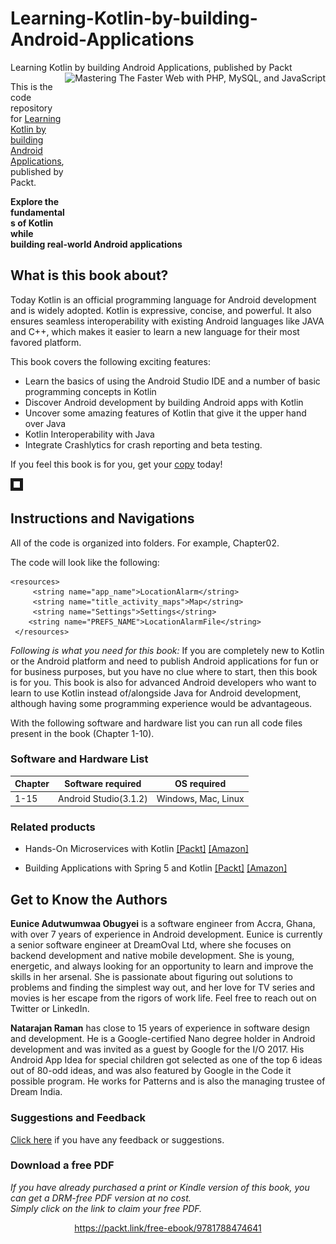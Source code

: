 # Learning-Kotlin-by-building-Android-Applications
 Learning Kotlin by building Android Applications, published by Packt
<a href="https://www.packtpub.com/application-development/learning-kotlin-building-android-applications?utm_source=github&utm_medium=repository&utm_campaign=9781788474641"><img src="https://dz13w8afd47il.cloudfront.net/sites/default/files/imagecache/ppv4_main_book_cover/B08529_MockupCover_New.png" alt="Mastering The Faster Web with PHP, MySQL, and JavaScript" height="256px" align="right"></a>

This is the code repository for [
Learning Kotlin by building Android Applications](https://www.packtpub.com/application-development/learning-kotlin-building-android-applications?utm_source=github&utm_medium=repository&utm_campaign=9781788474641), published by Packt.

**Explore the fundamentals of Kotlin while building real-world Android applications**

## What is this book about?
Today Kotlin is an official programming language for Android development and is widely adopted. Kotlin is expressive, concise, and powerful. It also ensures seamless interoperability with existing Android languages like JAVA and C++, which makes it easier to learn a new language for their most favored platform. 

This book covers the following exciting features: 
* Learn the basics of using the Android Studio IDE and a number of basic programming concepts in Kotlin
* Discover Android development by building Android apps with Kotlin
* Uncover some amazing features of Kotlin that give it the upper hand over Java
* Kotlin Interoperability with Java
* Integrate Crashlytics for crash reporting and beta testing.

If you feel this book is for you, get your [copy](https://www.amazon.com/dp/1788474643) today!

<a href="https://www.packtpub.com/?utm_source=github&utm_medium=banner&utm_campaign=GitHubBanner"><img src="https://raw.githubusercontent.com/PacktPublishing/GitHub/master/GitHub.png" 
alt="https://www.packtpub.com/" border="5" /></a>


## Instructions and Navigations
All of the code is organized into folders. For example, Chapter02.

The code will look like the following:
```
<resources>
     <string name="app_name">LocationAlarm</string>
     <string name="title_activity_maps">Map</string>
     <string name="Settings">Settings</string>
    <string name="PREFS_NAME">LocationAlarmFile</string>
 </resources>
```

*Following is what you need for this book:*
If you are completely new to Kotlin or the Android platform and need to publish Android applications for fun or for business purposes, but you have no clue where to start, then this book is for you. This book is also for advanced Android developers who want to learn to use Kotlin instead of/alongside Java for Android development, although having some programming experience would be advantageous.

With the following software and hardware list you can run all code files present in the book (Chapter 1-10).

### Software and Hardware List

| Chapter  | Software required                   | OS required                        |
| -------- | ------------------------------------| -----------------------------------|
| 1-15     | Android Studio(3.1.2)               | Windows, Mac, Linux                |



### Related products <Paste books from the Other books you may enjoy section>
* Hands-On Microservices with Kotlin [[Packt]](https://www.packtpub.com/web-development/microservices-kotlin?utm_source=github&utm_medium=repository&utm_campaign=9781788471459) [[Amazon]](https://www.amazon.com/dp/1788471458)

* Building Applications with Spring 5 and Kotlin [[Packt]](https://www.packtpub.com/application-development/building-applications-spring-5-and-kotlin?utm_source=github&utm_medium=repository&utm_campaign=9781788394802) [[Amazon]](https://www.amazon.com/dp/1788394801)

## Get to Know the Authors
**Eunice Adutwumwaa Obugyei** is a software engineer from Accra, Ghana, with over 7 years of experience in Android development. Eunice is currently a senior software engineer at DreamOval Ltd, where she focuses on backend development and native mobile development. She is young, energetic, and always looking for an opportunity to learn and improve the skills in her arsenal. She is passionate about figuring out solutions to problems and finding the simplest way out, and her love for TV series and movies is her escape from the rigors of work life. Feel free to reach out on Twitter or LinkedIn.

**Natarajan Raman** has close to 15 years of experience in software design and development. He is a Google-certified Nano degree holder in Android development and was invited as a guest by Google for the I/O 2017. His Android App Idea for special children got selected as one of the top 6 ideas out of 80-odd ideas, and was also featured by Google in the Code it possible program. He works for Patterns and is also the managing trustee of Dream India.

### Suggestions and Feedback
[Click here](https://docs.google.com/forms/d/e/1FAIpQLSdy7dATC6QmEL81FIUuymZ0Wy9vH1jHkvpY57OiMeKGqib_Ow/viewform) if you have any feedback or suggestions.
### Download a free PDF

 <i>If you have already purchased a print or Kindle version of this book, you can get a DRM-free PDF version at no cost.<br>Simply click on the link to claim your free PDF.</i>
<p align="center"> <a href="https://packt.link/free-ebook/9781788474641">https://packt.link/free-ebook/9781788474641 </a> </p>